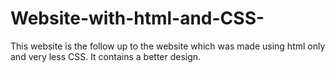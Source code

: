 # Website-with-html-and-CSS-
This website is the follow up to the website which was made using html only and very less CSS. It contains a better design.
